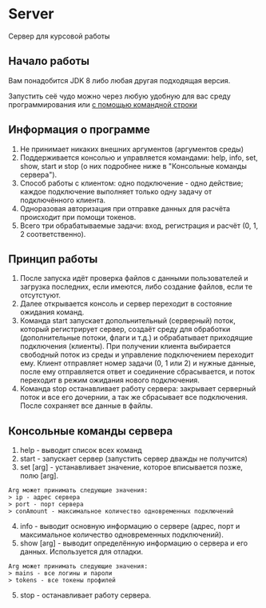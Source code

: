 # Server
Сервер для курсовой работы

## Начало работы

Вам понадобится JDK 8 либо любая другая подходящая версия.

Запустить сеё чудо можно через любую удобную для вас среду программирования или [с помощью командной строки](https://habr.com/ru/post/125210/)

## Информация о программе
1. Не принимает никаких внешних аргументов (аргументов среды)
2. Поддерживается консолью и управляется командами: help, info, set, show, start и stop (о них подробнее ниже в "Консольные команды сервера").
3. Способ работы с клиентом: одно подключение - одно действие; каждое подключение выполняет только одну задачу от подключённого клиента.
4. Одноразовая авторизация при отправке данных для расчёта происходит при помощи токенов.
5. Всего три обрабатываемые задачи: вход, регистрация и расчёт (0, 1, 2 соответственно).

## Принцип работы
1. После запуска идёт проверка файлов с данными пользователей и загрузка последних, если имеются, либо создание файлов, если те отсутстуют.
2. Далее открывается консоль и сервер переходит в состояние ожидания команд.
3. Команда start запускает допольнительный (серверный) поток, который регистрирует сервер, создаёт 
среду для обработки (дополнительные потоки, флаги и т.д.) и обрабатывает приходящие подключения (клиенты). 
При получении клиента выбирается свободный поток из среды и управление подключением переходит ему. 
Клиент отправляет номер задачи (0, 1 или 2) и нужные данные, после ему отправляется ответ и соединение сбрасывается, 
и поток переходит в режим ожидания нового подключения.
4. Команда stop останавливает работу сервера: закрывает серверный поток и все его дочернии, а так же сбрасывает все подключения.
После сохраняет все данные в файлы.

## Консольные команды сервера
1. help - выводит список всех команд
2. start - запускает сервер (запустить сервер дважды не получится)
3. set [arg] - устанавливает значение, которое вписывается позже, полю [arg].
```
Arg может принимать следующие значения:
> ip - адрес сервера
> port - порт сервера
> conAmount - максимальное количество одновременных подключений
```
4. info - выводит основную информацию о сервере (адрес, порт и максимальное количество одновременных подключений).
5. show [arg] - выводит определённую информацию о сервера и его данных. Используется для отладки.
```
Arg может принимать следующие значения:
> mains - все логины и пароли
> tokens - все токены профилей
```
5. stop - останавливает работу сервера.
